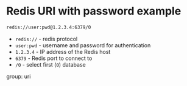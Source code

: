 # Redis URI with password example

```txt
redis://user:pwd@1.2.3.4:6379/0
```

- `redis://` - redis protocol
- `user:pwd` - username and password for authentication
- `1.2.3.4` - IP address of the Redis host
- `6379` - Redis port to connect to
- `/0` - select first (`0`) database

group: uri



